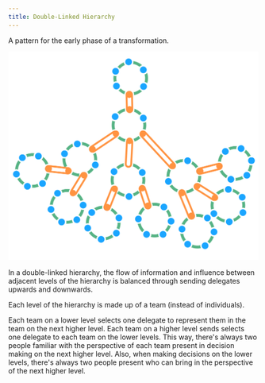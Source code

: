 ```yaml
---
title: Double-Linked Hierarchy
---
```



A pattern for the early phase of a transformation.


![A Double-Linked Hierarchy](img/structural-patterns/double-linked-hierarchy.png)

In a double-linked hierarchy, the flow of information and influence between adjacent levels of the hierarchy is balanced through sending delegates upwards and downwards. 

Each level of the hierarchy is made up of a team (instead of individuals). 

Each team on a lower level selects one delegate to represent them in the team on the next higher level. Each team on a higher level sends selects one delegate to each team on the lower levels. This way, there's always two people familiar with the perspective of each team present in decision making on the next higher level. Also, when making decisions on the lower levels, there's always two people present who can bring in the perspective of the next higher level.
